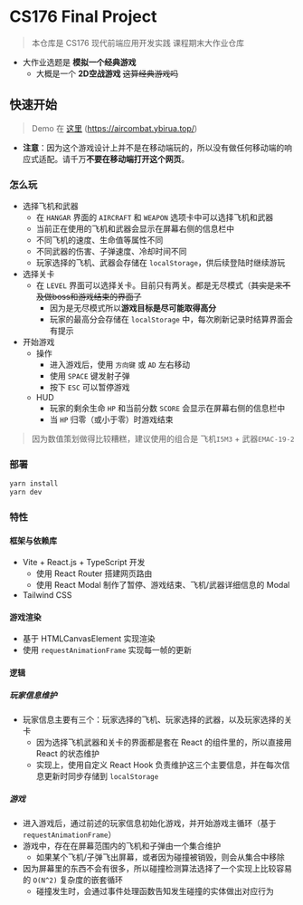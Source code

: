 # CS176 Final Project

> 本仓库是 CS176 现代前端应用开发实践 课程期末大作业仓库

- 大作业选题是 **模拟一个经典游戏**
  - 大概是一个 **2D空战游戏** ~~这算经典游戏吗~~

## 快速开始

> Demo 在 [这里](https://aircombat.ybirua.top/) (<https://aircombat.ybirua.top/>)

- **注意**：因为这个游戏设计上并不是在移动端玩的，所以没有做任何移动端的响应式适配。请千万**不要在移动端打开这个网页**。

### 怎么玩

- 选择飞机和武器
  - 在 `HANGAR` 界面的 `AIRCRAFT` 和 `WEAPON` 选项卡中可以选择飞机和武器
  - 当前正在使用的飞机和武器会显示在屏幕右侧的信息栏中
  - 不同飞机的速度、生命值等属性不同
  - 不同武器的伤害、子弹速度、冷却时间不同
  - 玩家选择的飞机、武器会存储在 `localStorage`，供后续登陆时继续游玩
- 选择关卡
  - 在 `LEVEL` 界面可以选择关卡。目前只有两关。都是无尽模式（~~其实是来不及做boss和游戏结束的界面了~~
    - 因为是无尽模式所以**游戏目标是尽可能取得高分**
    - 玩家的最高分会存储在 `localStorage` 中，每次刷新记录时结算界面会有提示
- 开始游戏
  - 操作
    - 进入游戏后，使用 `方向键` 或 `AD` 左右移动
    - 使用 `SPACE` 键发射子弹
    - 按下 `ESC` 可以暂停游戏
  - HUD
    - 玩家的剩余生命 `HP` 和当前分数 `SCORE` 会显示在屏幕右侧的信息栏中
    - 当 `HP` 归零（或小于零）时游戏结束

> 因为数值策划做得比较糟糕，建议使用的组合是 飞机`I5M3` + 武器`EMAC-19-2`

### 部署

```sh
yarn install
yarn dev
```

### 特性

#### 框架与依赖库

- Vite + React.js + TypeScript 开发
  - 使用 React Router 搭建网页路由
  - 使用 React Modal 制作了暂停、游戏结束、飞机/武器详细信息的 Modal
- Tailwind CSS

#### 游戏渲染

- 基于 HTMLCanvasElement 实现渲染
- 使用 `requestAnimationFrame` 实现每一帧的更新

#### 逻辑

##### 玩家信息维护

- 玩家信息主要有三个：玩家选择的飞机、玩家选择的武器，以及玩家选择的关卡
  - 因为选择飞机武器和关卡的界面都是套在 React 的组件里的，所以直接用 React 的状态维护
  - 实现上，使用自定义 React Hook 负责维护这三个主要信息，并在每次信息更新时同步存储到 `localStorage`

##### 游戏

- 进入游戏后，通过前述的玩家信息初始化游戏，并开始游戏主循环（基于 `requestAnimationFrame`）
- 游戏中，存在在屏幕范围内的飞机和子弹由一个集合维护
  - 如果某个飞机/子弹飞出屏幕，或者因为碰撞被销毁，则会从集合中移除
- 因为屏幕里的东西不会有很多，所以碰撞检测算法选择了一个实现上比较容易的 `O(N^2)` 复杂度的嵌套循环
  - 碰撞发生时，会通过事件处理函数告知发生碰撞的实体做出对应行为
